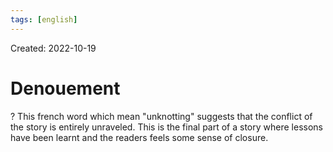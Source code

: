 ```yaml
---
tags: [english] 
---
```

Created: 2022-10-19

# Denouement
?
This french word which mean "unknotting" suggests that the conflict of the story is entirely unraveled. This is the final part of a story where lessons have been learnt and the readers feels some sense of closure. 